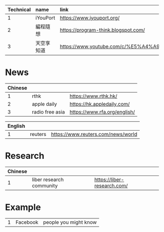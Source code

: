 |Technical|name|link|
|:-|:-|:-|
|1|iYouPort|https://www.iyouport.org/|
|2|編程隨想|https://program-think.blogspot.com/|
|3|天空享知道|https://www.youtube.com/c/%E5%A4%A9%E7%A9%BA%E4%BA%AB%E7%9F%A5%E9%81%93/videos|

# News
|Chinese|||
|:-|:-|:-|
|1|rthk|https://www.rthk.hk/|
|2|apple daily|https://hk.appledaily.com/|
|3|radio free asia|https://www.rfa.org/english/|

|English|||
|:-|:-|:-|
|1|reuters|https://www.reuters.com/news/world|

# Research
|Chinese|||
|:-|:-|:-|
|1|liber research community|https://liber-research.com/|

# Example
||||
|:-|:-|:-|
|1|Facebook|people you might know|
